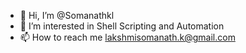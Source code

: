 - 👋 Hi, I’m @Somanathkl
- 👀 I’m interested in Shell Scripting and Automation
- 📫 How to reach me lakshmisomanath.k@gmail.com

<!---
Somanathkl/Somanathkl is a ✨ special ✨ repository because its `README.md` (this file) appears on your GitHub profile.
You can click the Preview link to take a look at your changes.
--->
